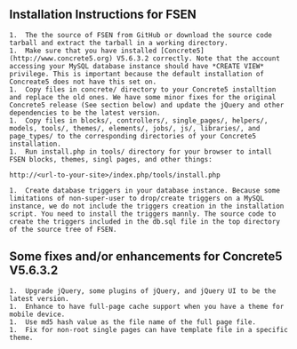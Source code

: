 ## Installation Instructions for FSEN

	1.	The the source of FSEN from GitHub or download the source code tarball and extract the tarball in a working directory.
	1.	Make sure that you have installed [Concrete5](http://www.concrete5.org) V5.6.3.2 correctly. Note that the account accessing your MySQL database instance should have *CREATE VIEW* privilege. This is important because the default installation of Concreate5 does not have this set on.
	1.	Copy files in concrete/ directory to your Concrete5 installtion and replace the old ones. We have some minor fixes for the original Concrete5 release (See section below) and update the jQuery and other dependencies to be the latest version.
	1.	Copy files in blocks/, controllers/, single_pages/, helpers/, models, tools/, themes/, elements/, jobs/, js/, libraries/, and page_types/ to the corresponding directories of your Concrete5 installation.
	1.	Run install.php in tools/ directory for your browser to intall FSEN blocks, themes, singl pages, and other things:

	http://<url-to-your-site>/index.php/tools/install.php

	1.	Create database triggers in your database instance. Because some limitations of non-super-user to drop/create triggers on a MySQL instance, we do not include the triggers creation in the installation script. You need to install the triggers mannly. The source code to create the triggers included in the db.sql file in the top directory of the source tree of FSEN.

## Some fixes and/or enhancements for Concrete5 V5.6.3.2

	1.	Upgrade jQuery, some plugins of jQuery, and jQuery UI to be the latest version.
	1.	Enhance to have full-page cache support when you have a theme for mobile device.
	1.	Use md5 hash value as the file name of the full page file.
	1.	Fix for non-root single pages can have template file in a specific theme.

